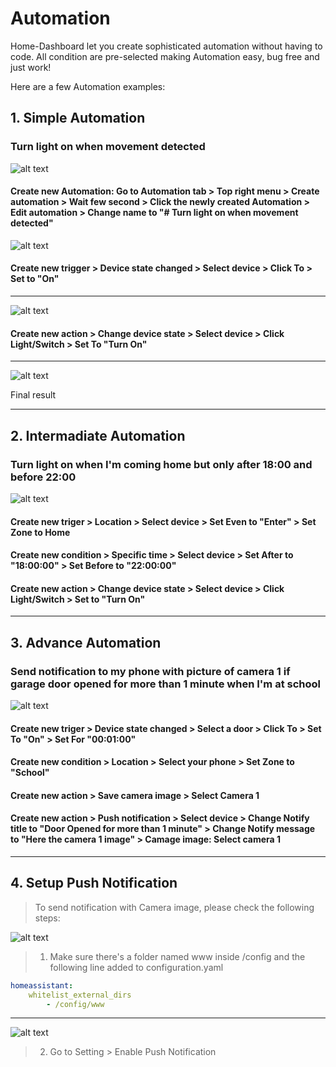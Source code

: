 # Automation

Home-Dashboard let you create sophisticated automation without having to code. All condition are pre-selected making Automation easy, bug free and just work!

Here are a few Automation examples:

## 1. Simple Automation

### Turn light on when movement detected

![alt text](https://github.com/tuanha2000vn/Home-Assistant-Dashboard/blob/master/automation/a.1.1.png)

#### Create new Automation: Go to Automation tab > Top right menu > Create automation > Wait few second > Click the newly created Automation > Edit automation > Change name to "# Turn light on when movement detected"

![alt text](https://github.com/tuanha2000vn/Home-Assistant-Dashboard/blob/master/automation/a.1.2.png)

#### Create new trigger > Device state changed > Select device > Click To > Set to "On"

***

![alt text](https://github.com/tuanha2000vn/Home-Assistant-Dashboard/blob/master/automation/a.1.3.png)

#### Create new action > Change device state > Select device > Click Light/Switch > Set To "Turn On"

***

![alt text](https://github.com/tuanha2000vn/Home-Assistant-Dashboard/blob/master/automation/a.1.4.png)

Final result

***

## 2. Intermadiate Automation

### Turn light on when I'm coming home but only after 18:00 and before 22:00

![alt text](https://github.com/tuanha2000vn/Home-Assistant-Dashboard/blob/master/automation/a.2.1.png)

#### Create new triger > Location > Select device > Set Even to "Enter" > Set Zone to Home

#### Create new condition > Specific time > Select device > Set After to "18:00:00" > Set Before to "22:00:00"

#### Create new action > Change device state > Select device > Click Light/Switch > Set to "Turn On"

***

## 3. Advance Automation

### Send notification to my phone with picture of camera 1 if garage door opened for more than 1 minute when I'm at school

![alt text](https://github.com/tuanha2000vn/Home-Assistant-Dashboard/blob/master/automation/a.3.1.png)

#### Create new triger > Device state changed > Select a door > Click To > Set To "On" > Set For "00:01:00" 

#### Create new condition > Location > Select your phone > Set Zone to "School"

#### Create new action > Save camera image > Select Camera 1

#### Create new action > Push notification > Select device > Change Notify title to "Door Opened for more than 1 minute" > Change Notify message to "Here the camera 1 image" > Camage image: Select camera 1

***

## 4. Setup Push Notification

> To send notification with Camera image, please check the following steps:

![alt text](https://github.com/tuanha2000vn/Home-Assistant-Dashboard/blob/master/automation/a.whitelist.png)

> 1. Make sure there's a folder named www inside /config  and the following line added to configuration.yaml

```yaml
homeassistant:
    whitelist_external_dirs
        - /config/www
```

***

![alt text](https://github.com/tuanha2000vn/Home-Assistant-Dashboard/blob/master/automation/a.push.png)

> 2. Go to Setting > Enable Push Notification
